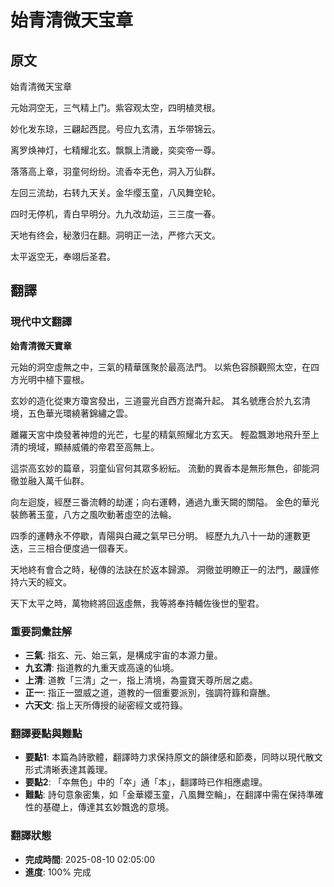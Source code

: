 # 始青清微天宝章

## 原文

始青清微天宝章

元始洞空无，三气精上门。紫容观太空，四明植灵根。

妙化发东琼，三翩起西昆。号应九玄清，五华带锦云。

离罗焕神灯，七精耀北玄。飘飘上清畿，奕奕帝一尊。

落落高上章，羽童何纷纷。流香夲无色，洞入万仙群。

左回三流劫，右转九天关。金华缨玉童，八风舞空轮。

四时无停机，青白早明分。九九改劫运，三三度一春。

天地有终会，秘激归在翻。洞明正一法，严修六天文。

太平返空无，奉翊后圣君。

## 翻譯

### 現代中文翻譯
**始青清微天寶章**

元始的洞空虛無之中，三氣的精華匯聚於最高法門。
以紫色容顏觀照太空，在四方光明中植下靈根。

玄妙的造化從東方瓊宮發出，三道靈光自西方崑崙升起。
其名號應合於九玄清境，五色華光環繞著錦繡之雲。

離羅天宮中煥發著神燈的光芒，七星的精氣照耀北方玄天。
輕盈飄渺地飛升至上清的境域，顯赫威儀的帝君至高無上。

這崇高玄妙的篇章，羽童仙官何其眾多紛紜。
流動的異香本是無形無色，卻能洞徹並融入萬千仙群。

向左迴旋，經歷三番流轉的劫運；向右運轉，通過九重天闕的關隘。
金色的華光裝飾著玉童，八方之風吹動著虛空的法輪。

四季的運轉永不停歇，青陽與白藏之氣早已分明。
經歷九九八十一劫的運數更迭，三三相合便度過一個春天。

天地終有會合之時，秘傳的法訣在於返本歸源。
洞徹並明瞭正一的法門，嚴謹修持六天的經文。

天下太平之時，萬物終將回返虛無，我等將奉持輔佐後世的聖君。

### 重要詞彙註解
- **三氣**: 指玄、元、始三氣，是構成宇宙的本源力量。
- **九玄清**: 指道教的九重天或高遠的仙境。
- **上清**: 道教「三清」之一，指上清境，為靈寶天尊所居之處。
- **正一**: 指正一盟威之道，道教的一個重要派別，強調符籙和齋醮。
- **六天文**: 指上天所傳授的祕密經文或符籙。

### 翻譯要點與難點
- **要點1**: 本篇為詩歌體，翻譯時力求保持原文的韻律感和節奏，同時以現代散文形式清晰表達其義理。
- **要點2**: 「夲無色」中的「夲」通「本」，翻譯時已作相應處理。
- **難點**: 詩句意象密集，如「金華纓玉童，八風舞空輪」，在翻譯中需在保持準確性的基礎上，傳達其玄妙飄逸的意境。

### 翻譯狀態
- **完成時間**: 2025-08-10 02:05:00
- **進度**: 100% 完成

